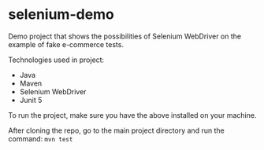 # selenium-demo
Demo project that shows the possibilities of Selenium WebDriver on the example of fake e-commerce tests.

Technologies used in project:

* Java
* Maven
* Selenium WebDriver
* Junit 5

To run the project, make sure you have the above installed on your machine.

After cloning the repo, go to the main project directory and run the command: `mvn test`